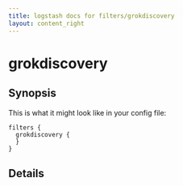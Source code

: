 ```yaml
---
title: logstash docs for filters/grokdiscovery
layout: content_right
---
```

# grokdiscovery



## Synopsis

This is what it might look like in your config file:

    filters {
      grokdiscovery {
      }
    }

## Details

